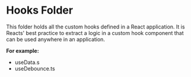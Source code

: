 # Hooks Folder

This folder holds all the custom hooks defined in a React application. It is Reacts' best practice to extract a logic in a custom hook component that can be used anywhere in an application.

**For example:**

- useData.s
- useDebounce.ts
